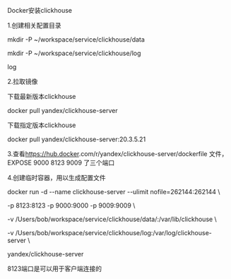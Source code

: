 Docker安装clickhouse

1.创建相关配置目录

mkdir -P ~/workspace/service/clickhouse/data

mkdir -P ~/workspace/service/clickhouse/log

log

2.拉取镜像

下载最新版本clickhouse

docker pull yandex/clickhouse-server

下载指定版本clickhouse

docker pull yandex/clickhouse-server:20.3.5.21

3.查看[https://hub.](https://hub.)[docker](https://so.csdn.net/so/search?q=docker&spm=1001.2101.3001.7020).com/r/yandex/clickhouse-server/dockerfile 文件，EXPOSE 9000 8123 9009 了三个端口

4.创建临时容器，用以生成配置文件

docker run -d --name clickhouse-server --ulimit nofile=262144:262144 \

-p 8123:8123 -p 9000:9000 -p 9009:9009 \

-v /Users/bob/workspace/service/clickhouse/data/:/var/lib/clickhouse \

-v /Users/bob/workspace/service/clickhouse/log:/var/log/clickhouse-server \

yandex/clickhouse-server

8123端口是可以用于客户端连接的